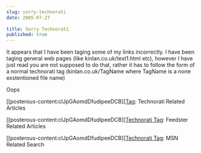 ```yaml
---
slug: sorry-technorati
date: 2005-07-27
 
title: Sorry Technorati
published: true
---
```

It appears that I have been taging some of my links incorrectly. I have been taging general web pages (like kinlan.co.uk/test1.html etc), however I have just read you are not supposed to do that, rather it has to follow the form of a normal technorati tag (kinlan.co.uk/TagName where TagName is a none exstentioned file name)<p />Oops<p />[[posterous-content:clJpGAomdDfudipeeDCB]]<a href="http://www.technorati.com/tag/Tag" rel="tag">Tag</a>: Technorati Related Articles<p />[[posterous-content:clJpGAomdDfudipeeDCB]]<a href="http://feedfinder.feedster.com/search.php?hl=&amp;amp;amp;ie=UTF-8&amp;limit=15&amp;db=feeds&amp;q=Technorati+Tag&amp;sort=relevance">Technorati Tag</a>: Feedster Related Articles<p />[[posterous-content:clJpGAomdDfudipeeDCB]]<a href="http://search.msn.co.uk/results.aspx?q=Technorati+Tag&amp;FORM=QBRE">Technorati Tag</a>: MSN Related Search<div class="blogger-post-footer"><img class="posterous_download_image" src="https://blogger.googleusercontent.com/tracker/8109338-112249610341167859?l=www.kinlan.co.uk%2Findex.html" height="1" alt="" width="1" /></div>

